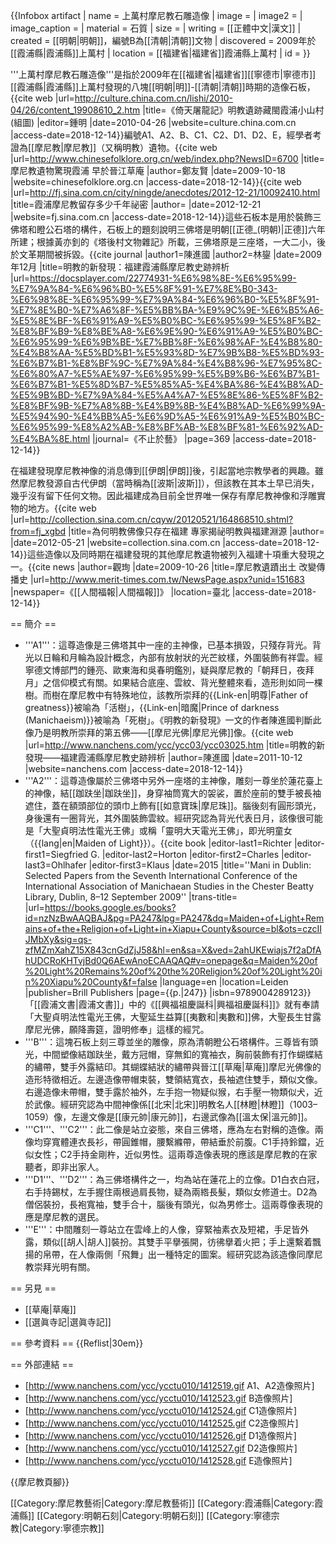 {{Infobox artifact
| name          = 上萬村摩尼教石雕造像
| image         =
| image2         =
| image_caption =
| material      = 石質
| size          =
| writing       = [[正體中文|漢文]]
| created       = [[明朝|明朝]]，編號B為[[清朝|清朝]]文物
| discovered    = 2009年於[[霞浦縣|霞浦縣]]上萬村
| location      = [[福建省|福建省]]霞浦縣上萬村
| id            =
}}

'''上萬村摩尼教石雕造像'''是指於2009年在[[福建省|福建省]][[寧德市|寧德市]][[霞浦縣|霞浦縣]]上萬村發現的八塊[[明朝|明]]-[[清朝|清朝]]時期的造像石板，<ref>{{cite web |url=http://culture.china.com.cn/lishi/2010-04/26/content_19908610_2.htm |title=《倚天屠龍記》明教遺跡藏閩霞浦小山村 (組圖) |editor=鍾明 |date=2010-04-26 |website=culture.china.com.cn |access-date=2018-12-14}}</ref>編號A1、A2、B、C1、C2、D1、D2、E，經學者考證為[[摩尼教|摩尼教]]（又稱明教）遺物。<ref>{{cite web |url=http://www.chinesefolklore.org.cn/web/index.php?NewsID=6700 |title=摩尼教遺物驚現霞浦 早於晉江草庵 |author=鄭友賢 |date=2009-10-18 |website=chinesefolklore.org.cn |access-date=2018-12-14}}</ref><ref>{{cite web |url=http://fj.sina.com.cn/city/ningde/anecdotes/2012-12-21/10092410.html |title=霞浦摩尼教留存多少千年祕密 |author=<!--Staff writer(s); no by-line.--> |date=2012-12-21 |website=fj.sina.com.cn |access-date=2018-12-14}}</ref>這些石板本是用於裝飾三佛塔和瞪公石塔的構件，石板上的題刻說明三佛塔是明朝[[正德_(明朝)|正德]]六年所建；根據黃亦釗的《塔後村文物雜記》所載，三佛塔原是三座塔，一大二小，後於文革期間被拆毀。<ref name=明教的新發現>{{cite journal |author1=陳進國 |author2=林鋆 |date=2009年12月 |title=明教的新發現：福建霞浦縣摩尼教史跡辨析 |url=https://docsplayer.com/22774931-%E6%98%8E-%E6%95%99-%E7%9A%84-%E6%96%B0-%E5%8F%91-%E7%8E%B0-343-%E6%98%8E-%E6%95%99-%E7%9A%84-%E6%96%B0-%E5%8F%91-%E7%8E%B0-%E7%A6%8F-%E5%BB%BA-%E9%9C%9E-%E6%B5%A6-%E5%8E%BF-%E6%91%A9-%E5%B0%BC-%E6%95%99-%E5%8F%B2-%E8%BF%B9-%E8%BE%A8-%E6%9E%90-%E6%91%A9-%E5%B0%BC-%E6%95%99-%E6%9B%BE-%E7%BB%8F-%E6%98%AF-%E4%B8%80-%E4%B8%AA-%E5%BD%B1-%E5%93%8D-%E7%9B%B8-%E5%BD%93-%E6%B7%B1-%E8%BF%9C-%E7%9A%84-%E4%B8%96-%E7%95%8C-%E6%80%A7-%E5%AE%97-%E6%95%99-%E5%B9%B6-%E6%B7%B1-%E6%B7%B1-%E5%8D%B7-%E5%85%A5-%E4%BA%86-%E4%B8%AD-%E5%9B%BD-%E7%9A%84-%E5%A4%A7-%E5%8E%86-%E5%8F%B2-%E8%BF%9B-%E7%A8%8B-%E4%B9%8B-%E4%B8%AD-%E6%99%9A-%E5%94%90-%E4%BB%A5-%E6%9D%A5-%E6%91%A9-%E5%B0%BC-%E6%95%99-%E8%A2%AB-%E8%BF%AB-%E8%BF%81-%E6%92%AD-%E4%BA%8E.html |journal=《不止於藝》 |page=369 |access-date=2018-12-14}}</ref>

在福建發現摩尼教神像的消息傳到[[伊朗|伊朗]]後，引起當地宗教學者的興趣。雖然摩尼教發源自古代伊朗（當時稱為[[波斯|波斯]]），但該教在其本土早已消失，幾乎沒有留下任何文物。因此福建成為目前全世界唯一保存有摩尼教神像和浮雕實物的地方。<ref>{{cite web |url=http://collection.sina.com.cn/cqyw/20120521/164868510.shtml?from=fj_xgbd |title=為何明教佛像只存在福建 專家揭祕明教與福建淵源 |author=<!--Staff writer(s); no by-line.--> |date=2012-05-21 |website=collection.sina.com.cn |access-date=2018-12-14}}</ref>這些造像以及同時期在福建發現的其他摩尼教遺物被列入福建十項重大發現之一。<ref>{{cite news |author=觀珣 |date=2009-10-26 |title=摩尼教遺蹟出土 改變傳播史 |url=http://www.merit-times.com.tw/NewsPage.aspx?unid=151683 |newspaper=《[[人間福報|人間福報]]》 |location=臺北 |access-date=2018-12-14}}</ref>

== 簡介 ==
* '''A1'''：這尊造像是三佛塔其中一座的主神像，已基本損毀，只殘存背光。背光以日輪和月輪為設計概念，內部有放射狀的光芒紋樣，外圍裝飾有祥雲。經寧德文博部門的鍾亮、歐東海和吳春明鑑別，疑與摩尼教的「朝拜日，夜拜月」之信仰模式有關。如果結合底座、雲紋、背光整體來看，造形則如同一棵樹。而樹在摩尼教中有特殊地位，該教所崇拜的{{Link-en|明尊|Father of greatness}}被喻為「活樹」，{{Link-en|暗魔|Prince of darkness (Manichaeism)}}被喻為「死樹」。《明教的新發現》一文的作者陳進國判斷此像乃是明教所崇拜的第五佛——[[摩尼光佛|摩尼光佛]]像。<ref>{{cite web |url=http://www.nanchens.com/ycc/ycc03/ycc03025.htm |title=明教的新發現——福建霞浦縣摩尼教史跡辨析 |author=陳進國 |date=2011-10-12 |website=nanchens.com |access-date=2018-12-14}}</ref>
* '''A2'''：這尊造像屬於三佛塔中另外一座塔的主神像，雕刻一尊坐於蓮花臺上的神像，結[[跏趺坐|跏趺坐]]，身穿袖筒寬大的袈裟，置於座前的雙手被長袖遮住，蓋在額頭部位的頭巾上飾有[[如意寶珠|摩尼珠]]。腦後刻有圓形頭光，身後還有一圈背光，其外圍裝飾雲紋。經研究認為背光代表日月，該像很可能是「大聖貞明法性電光王佛」或稱「靈明大天電光王佛」，即光明童女（{{lang|en|Maiden of Light}}）。<ref>{{cite book |editor-last1=Richter |editor-first1=Siegfried G. |editor-last2=Horton |editor-first2=Charles |editor-last3=Ohlhafer |editor-first3=Klaus |date=2015 |title=''Mani in Dublin: Selected Papers from the Seventh International Conference of the International Association of Manichaean Studies in the Chester Beatty Library, Dublin, 8–12 September 2009'' |trans-title= |url=https://books.google.es/books?id=nzNzBwAAQBAJ&pg=PA247&lpg=PA247&dq=Maiden+of+Light+Remains+of+the+Religion+of+Light+in+Xiapu+County&source=bl&ots=czcIIJMbXy&sig=qs-zfMZmXahZ15X843cnGdZjJ58&hl=en&sa=X&ved=2ahUKEwiajs7f2aDfAhUDCRoKHTvjBd0Q6AEwAnoECAAQAQ#v=onepage&q=Maiden%20of%20Light%20Remains%20of%20the%20Religion%20of%20Light%20in%20Xiapu%20County&f=false |language=en |location=Leiden |publisher=Brill Publishers |page={{p.|247}} |isbn=9789004289123}}</ref>「[[霞浦文書|霞浦文書]]」中的《[[興福祖慶誕科|興福祖慶誕科]]》就有奉請「大聖貞明法性電光王佛，大聖延生益算[[夷數和|夷數和]]佛，大聖長生甘露摩尼光佛，願降壽筵，證明修奉」這樣的經咒。<ref name=明教的新發現 />
* '''B'''：這塊石板上刻三尊並坐的雕像，原為清朝瞪公石塔構件。三尊皆有頭光，中間塑像結跏趺坐，戴方冠帽，穿無釦的寬袖衣，胸前裝飾有打作蝴蝶結的繡帶，雙手外露結印。其蝴蝶結狀的繡帶與晉江[[草庵|草庵]]摩尼光佛像的造形特徵相近。左邊造像帶帽束裝，雙領結寬衣，長袖遮住雙手，類似文像。右邊造像未帶帽，雙手露於袖外，左手抱一物疑似猴，右手壓一物類似犬，近於武像。經研究認為中間神像係[[北宋|北宋]]明教名人[[林瞪|林瞪]]（1003–1059）像，左邊文像是[[康元帥|康元帥]]，右邊武像為[[溫太保|溫元帥]]。
* '''C1'''、'''C2'''：此二像是站立姿態，來自三佛塔，應為左右對稱的造像。兩像均穿寬體連衣長衫，帶圓錐帽，腰繫縧帶，帶結垂於前腹。C1手持鈴鐺，近似女性；C2手持金剛杵，近似男性。這兩尊造像表現的應該是摩尼教的在家聽者，即非出家人。<ref name=明教的新發現 />
* '''D1'''、'''D2'''：為三佛塔構件之一，均為站在蓮花上的立像。D1白衣白冠，右手持錫杖，左手握住兩根過肩長物，疑為兩綹長髮，類似女修道士。D2為僧侶裝扮，長袍寬袖，雙手合十，腦後有頭光，似為男修士。這兩尊像表現的應是摩尼教的選民。<ref name=明教的新發現 />
* '''E'''：中間雕刻一尊站立在雲峰上的人像，穿緊袖素衣及短裙，手足皆外露，類似[[胡人|胡人]]裝扮。其雙手平擧張開，彷彿擧着火把；手上還繫着飄揚的帛帶，在人像兩側「飛舞」出一種特定的圖案。經研究認為該造像同摩尼教崇拜光明有關。<ref name=明教的新發現 />

== 另見 ==
* [[草庵|草庵]]
* [[選眞寺記|選眞寺記]]

== 參考資料 ==
{{Reflist|30em}}

== 外部連結 ==
* [http://www.nanchens.com/ycc/ycctu010/1412519.gif A1、A2造像照片]
* [http://www.nanchens.com/ycc/ycctu010/1412523.gif B造像照片]
* [http://www.nanchens.com/ycc/ycctu010/1412524.gif C1造像照片]
* [http://www.nanchens.com/ycc/ycctu010/1412525.gif C2造像照片]
* [http://www.nanchens.com/ycc/ycctu010/1412526.gif D1造像照片]
* [http://www.nanchens.com/ycc/ycctu010/1412527.gif D2造像照片]
* [http://www.nanchens.com/ycc/ycctu010/1412528.gif E造像照片]

{{摩尼教頁腳}}

[[Category:摩尼教藝術|Category:摩尼教藝術]]
[[Category:霞浦縣|Category:霞浦縣]]
[[Category:明朝石刻|Category:明朝石刻]]
[[Category:寧德宗教|Category:寧德宗教]]